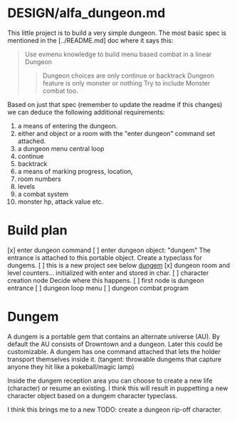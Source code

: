# DESIGN/alfa_dungeon.md

This little project is to build a very simple dungeon. The most basic spec is 
mentioned in the [../README.md] doc where it says this:

> Use evmenu knowledge to build menu based combat in a linear Dungeon
>> Dungeon choices are only continue or backtrack
>> Dungeon feature is only monster or nothing
>> Try to include Monster combat too.


Based on just that spec (remember to update the readme if this changes) we can 
deduce the following additional requirements:

1. a means of entering the dungeon. 
  1. either and object or a room with the "enter dungeon" command set attached.
1. a dungeon menu central loop 
  1. continue
  2. backtrack
1. a means of marking progress, location,
  1. room numbers
  2. levels
1. a combat system
  1. monster hp, attack value etc.


# Build plan

[x] enter dungeon command
[ ] enter dungeon object: "dungem"
    The entrance is attached to this portable object. Create a typeclass
    for dungems.
    [ ] this is a new project see below [dungem](#dungem)
[x] dungeon room and level counters... initialized with enter and stored in char.
[ ] character creation node
    Decide where this happens. 
[ ] first node is dungeon entrance
[ ] dungeon loop menu
[ ] dungeon combat program

# Dungem
A dungem is a portable gem that contains an alternate universe (AU). By 
default the AU consists of Drowntown and a dungeon. Later this could be
customizable. A dungem has one command attached that lets the holder
transport themselves inside it. (tangent: throwable dungems that capture
anyone they hit like a pokeball/magic lamp) 

Inside the dungem reception area you can choose to create a new life
(character) or resume an existing. I think this will result in puppetting 
a new character object based on a dungem character typeclass. 

I think this brings me to a new TODO: create a dungeon rip-off character.

